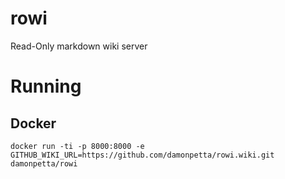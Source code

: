 # rowi

Read-Only markdown wiki server

# Running

## Docker

`docker run -ti -p 8000:8000 -e GITHUB_WIKI_URL=https://github.com/damonpetta/rowi.wiki.git damonpetta/rowi`
